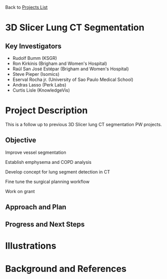 Back to [Projects List](../../README.md#ProjectsList)

# 3D Slicer Lung CT Segmentation

## Key Investigators

- Rudolf Bumm (KSGR)
- Ron Kirkinis (Brigham and Women's Hospital)
- Raúl San José Estépar (Brigham and Women's Hospital)
- Steve Pieper (Isomics)
- Eserval Rocha jr. (University of Sao Paulo Medical School)
- Andras Lasso (Perk Labs)
- Curtis Lisle (KnowledgeVis)

# Project Description

This is a follow up to previous 3D Slicer lung CT segmentation PW projects. 

## Objective

Improve vessel segmentation

Establish emphysema and COPD analysis

Develop concept for lung segment detection in CT

Fine tune the surgical planning workflow 

Work on grant


## Approach and Plan


## Progress and Next Steps


# Illustrations


# Background and References


<!-- If you developed any software, include link to the source code repository. If possible, also add links to sample data, and to any relevant publications. -->
